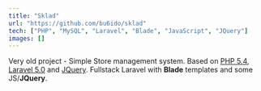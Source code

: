 ```yaml
---
title: "Sklad"
url: "https://github.com/bu6ido/sklad"
tech: ["PHP", "MySQL", "Laravel", "Blade", "JavaScript", "JQuery"]
images: []
---
```


Very old project - Simple Store management system. Based on [PHP 5.4](https://www.php.net/), [Laravel 5.0](https://laravel.com/) and [JQuery](https://jquery.com/). Fullstack Laravel with **Blade** templates and some JS/**JQuery**.

